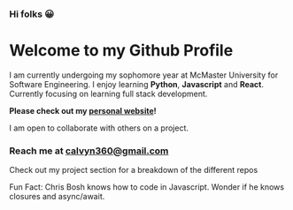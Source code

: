 ### Hi folks 😀


# Welcome to my Github Profile

I am currently undergoing my sophomore year at McMaster University for Software Engineering. I enjoy learning **Python**, **Javascript** and **React**. Currently focusing on learning full stack development.

**Please check out my [personal website](https://calvynsiongv2.netlify.app/)!**

I am open to collaborate with others on a project.
### Reach me at [calvyn360@gmail.com](mailto:calvyn360@gmail.com)

Check out my project section for a breakdown of the different repos

Fun Fact: Chris Bosh knows how to code in Javascript. Wonder if he knows closures and async/await.


